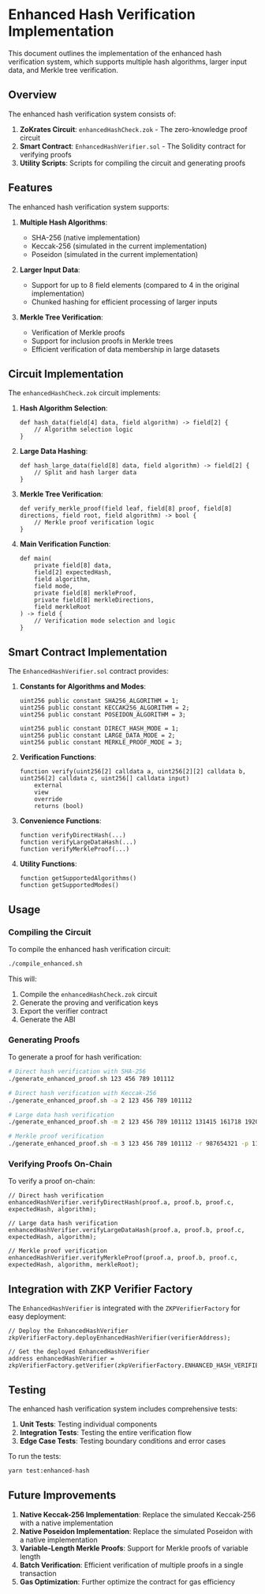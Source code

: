 # Enhanced Hash Verification Implementation

This document outlines the implementation of the enhanced hash verification system, which supports multiple hash algorithms, larger input data, and Merkle tree verification.

## Overview

The enhanced hash verification system consists of:

1. **ZoKrates Circuit**: `enhancedHashCheck.zok` - The zero-knowledge proof circuit
2. **Smart Contract**: `EnhancedHashVerifier.sol` - The Solidity contract for verifying proofs
3. **Utility Scripts**: Scripts for compiling the circuit and generating proofs

## Features

The enhanced hash verification system supports:

1. **Multiple Hash Algorithms**:

   - SHA-256 (native implementation)
   - Keccak-256 (simulated in the current implementation)
   - Poseidon (simulated in the current implementation)

2. **Larger Input Data**:

   - Support for up to 8 field elements (compared to 4 in the original implementation)
   - Chunked hashing for efficient processing of larger inputs

3. **Merkle Tree Verification**:
   - Verification of Merkle proofs
   - Support for inclusion proofs in Merkle trees
   - Efficient verification of data membership in large datasets

## Circuit Implementation

The `enhancedHashCheck.zok` circuit implements:

1. **Hash Algorithm Selection**:

   ```zokrates
   def hash_data(field[4] data, field algorithm) -> field[2] {
       // Algorithm selection logic
   }
   ```

2. **Large Data Hashing**:

   ```zokrates
   def hash_large_data(field[8] data, field algorithm) -> field[2] {
       // Split and hash larger data
   }
   ```

3. **Merkle Tree Verification**:

   ```zokrates
   def verify_merkle_proof(field leaf, field[8] proof, field[8] directions, field root, field algorithm) -> bool {
       // Merkle proof verification logic
   }
   ```

4. **Main Verification Function**:
   ```zokrates
   def main(
       private field[8] data,
       field[2] expectedHash,
       field algorithm,
       field mode,
       private field[8] merkleProof,
       private field[8] merkleDirections,
       field merkleRoot
   ) -> field {
       // Verification mode selection and logic
   }
   ```

## Smart Contract Implementation

The `EnhancedHashVerifier.sol` contract provides:

1. **Constants for Algorithms and Modes**:

   ```solidity
   uint256 public constant SHA256_ALGORITHM = 1;
   uint256 public constant KECCAK256_ALGORITHM = 2;
   uint256 public constant POSEIDON_ALGORITHM = 3;

   uint256 public constant DIRECT_HASH_MODE = 1;
   uint256 public constant LARGE_DATA_MODE = 2;
   uint256 public constant MERKLE_PROOF_MODE = 3;
   ```

2. **Verification Functions**:

   ```solidity
   function verify(uint256[2] calldata a, uint256[2][2] calldata b, uint256[2] calldata c, uint256[] calldata input)
       external
       view
       override
       returns (bool)
   ```

3. **Convenience Functions**:

   ```solidity
   function verifyDirectHash(...)
   function verifyLargeDataHash(...)
   function verifyMerkleProof(...)
   ```

4. **Utility Functions**:
   ```solidity
   function getSupportedAlgorithms()
   function getSupportedModes()
   ```

## Usage

### Compiling the Circuit

To compile the enhanced hash verification circuit:

```bash
./compile_enhanced.sh
```

This will:

1. Compile the `enhancedHashCheck.zok` circuit
2. Generate the proving and verification keys
3. Export the verifier contract
4. Generate the ABI

### Generating Proofs

To generate a proof for hash verification:

```bash
# Direct hash verification with SHA-256
./generate_enhanced_proof.sh 123 456 789 101112

# Direct hash verification with Keccak-256
./generate_enhanced_proof.sh -a 2 123 456 789 101112

# Large data hash verification
./generate_enhanced_proof.sh -m 2 123 456 789 101112 131415 161718 192021 222324

# Merkle proof verification
./generate_enhanced_proof.sh -m 3 123 456 789 101112 -r 987654321 -p 111 222 333 444 555 666 777 888 -d 0 1 0 1 0 1 0 1
```

### Verifying Proofs On-Chain

To verify a proof on-chain:

```solidity
// Direct hash verification
enhancedHashVerifier.verifyDirectHash(proof.a, proof.b, proof.c, expectedHash, algorithm);

// Large data hash verification
enhancedHashVerifier.verifyLargeDataHash(proof.a, proof.b, proof.c, expectedHash, algorithm);

// Merkle proof verification
enhancedHashVerifier.verifyMerkleProof(proof.a, proof.b, proof.c, expectedHash, algorithm, merkleRoot);
```

## Integration with ZKP Verifier Factory

The `EnhancedHashVerifier` is integrated with the `ZKPVerifierFactory` for easy deployment:

```solidity
// Deploy the EnhancedHashVerifier
zkpVerifierFactory.deployEnhancedHashVerifier(verifierAddress);

// Get the deployed EnhancedHashVerifier
address enhancedHashVerifier = zkpVerifierFactory.getVerifier(zkpVerifierFactory.ENHANCED_HASH_VERIFIER_TYPE());
```

## Testing

The enhanced hash verification system includes comprehensive tests:

1. **Unit Tests**: Testing individual components
2. **Integration Tests**: Testing the entire verification flow
3. **Edge Case Tests**: Testing boundary conditions and error cases

To run the tests:

```bash
yarn test:enhanced-hash
```

## Future Improvements

1. **Native Keccak-256 Implementation**: Replace the simulated Keccak-256 with a native implementation
2. **Native Poseidon Implementation**: Replace the simulated Poseidon with a native implementation
3. **Variable-Length Merkle Proofs**: Support for Merkle proofs of variable length
4. **Batch Verification**: Efficient verification of multiple proofs in a single transaction
5. **Gas Optimization**: Further optimize the contract for gas efficiency
